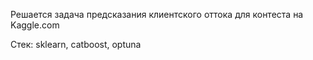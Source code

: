 Решается задача предсказания клиентского оттока для контеста на Kaggle.com

Стек: sklearn, catboost, optuna
